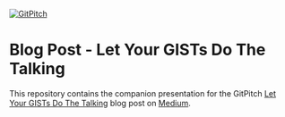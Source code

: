 [![GitPitch](https://gitpitch.com/assets/badge.svg)](https://gitpitch.com/gitpitch/gist-code-presenting)

# Blog Post - Let Your GISTs Do The Talking

This repository contains the companion presentation for the GitPitch [Let Your GISTs Do The Talking](https://medium.com/@gitpitch/let-your-gists-do-the-talking-fe4c2481f31) blog post on [Medium](https://medium.com/@gitpitch/let-your-gists-do-the-talking-fe4c2481f31).

